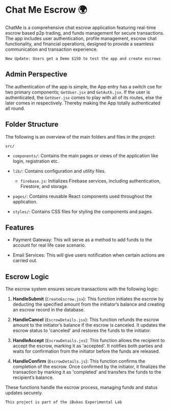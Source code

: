 # Chat Me Escrow 🌍

ChatMe is a comprehensive chat escrow application featuring real-time escrow based p2p trading, and funds management for secure transactions. The app includes user authentication, profile management, escrow chat functionality, and financial operations, designed to provide a seamless communication and transaction experience.

```
New Update: Users get a Demo $150 to test the app and create escrows
```

## Admin Perspective
The authentication of the app is simple, the App entry has a switch cse for two primary components; `GetUser.jsx` and `GetAuth.jsx`. If the user is authenticated, the `GetUser.jsx` comes to play with all of its routes, else the later comes in respectively. Thereby making the App totally authenticated all round.


  ## Folder Structure

  The following is an overview of the main folders and files in the project:

`src/`

* `components/`:
Contains the main pages or views of the application like login, registration etc.

* `lib/`:
Contains configuration and utility files.

    * `firebase.js`: Initializes Firebase services, including authentication, Firestore, and storage.

* `pages/`:
Contains reusable React components used throughout the application.

* `styles/`:
Contains CSS files for styling the components and pages.


## Features

* Payment Gateway: This will serve as a method to add funds to the account for real life case scenario.

* Email Services: This will give users notification when certain actions are carried out.


## Escrow Logic

The escrow system ensures secure transactions with the following logic:

1. **HandleSubmit** (`CreateEscrow.jsx`): This function initiates the escrow by deducting the specified amount from the initiator’s balance and creating an escrow record in the database.

2. **HandleCancel** (`EscrowDetails.jsx`): This function refunds the escrow amount to the initiator’s balance if the escrow is canceled. It updates the escrow status to 'canceled' and restores the funds to the initiator.

3. **HandleAccept** (`EscrowDetails.jxs`): This function allows the recipient to accept the escrow, marking it as 'accepted'. It notifies both parties and waits for confirmation from the initiator before the funds are released.

4. **HandleConfirm** (`EscrowDetails.js`): This function confirms the completion of the escrow. Once confirmed by the initiator, it finalizes the transaction by marking it as 'completed' and transfers the funds to the recipient’s balance.

These functions handle the escrow process, managing funds and status updates securely.

`
This project is part of the iBukas Experimental Lab
`
